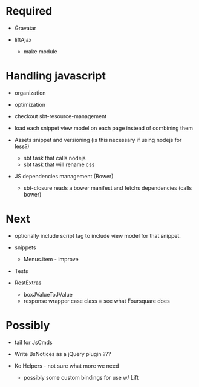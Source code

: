 Required
========

* Gravatar

* liftAjax
  * make module

Handling javascript
==================
  * organization
  * optimization

  * checkout sbt-resource-management
  * load each snippet view model on each page instead of combining them

  * Assets snippet and versioning (is this necessary if using nodejs for less?)
    * sbt task that calls nodejs
    * sbt task that will rename css

  * JS dependencies management (Bower)
    * sbt-closure reads a bower manifest and fetchs dependencies (calls bower)

Next
====

* optionally include script tag to include view model for that snippet.

* snippets
  * Menus.item - improve

* Tests

* RestExtras
  * boxJValueToJValue
  * response wrapper case class = see what Foursquare does

Possibly
========

* tail for JsCmds
* Write BsNotices as a jQuery plugin ???

* Ko Helpers - not sure what more we need
  * possibly some custom bindings for use w/ Lift
